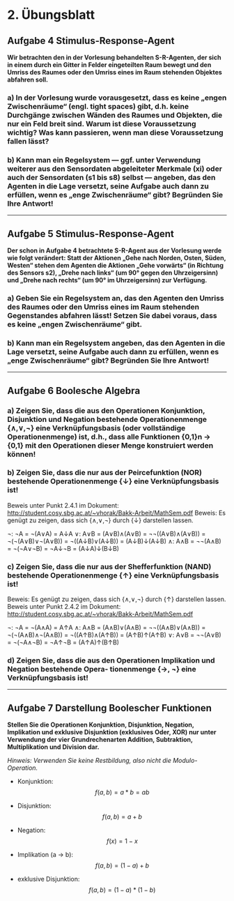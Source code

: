 # 2. Übungsblatt

## Aufgabe 4 Stimulus-Response-Agent
**Wir betrachten den in der Vorlesung behandelten S-R-Agenten, der sich in einem durch ein Gitter in Felder eingeteilten Raum bewegt und den Umriss des Raumes oder den Umriss eines im Raum stehenden Objektes abfahren soll.**
### a) In der Vorlesung wurde vorausgesetzt, dass es keine „engen Zwischenräume“ (engl. tight spaces) gibt, d.h. keine Durchgänge zwischen Wänden des Raumes und Objekten, die nur ein Feld breit sind. Warum ist diese Voraussetzung wichtig? Was kann passieren, wenn man diese Voraussetzung fallen lässt?
### b) Kann man ein Regelsystem — ggf. unter Verwendung weiterer aus den Sensordaten abgeleiteter Merkmale (xi) oder auch der Sensordaten (s1 bis s8) selbst — angeben, das den Agenten in die Lage versetzt, seine Aufgabe auch dann zu erfüllen, wenn es „enge Zwischenräume“ gibt? Begründen Sie Ihre Antwort!

---
## Aufgabe 5 Stimulus-Response-Agent
**Der schon in Aufgabe 4 betrachtete S-R-Agent aus der Vorlesung werde wie folgt verändert: Statt der Aktionen „Gehe nach Norden, Osten, Süden, Westen“ stehen dem Agenten die Aktionen „Gehe vorwärts“ (in Richtung des Sensors s2), „Drehe nach links“ (um 90° gegen den Uhrzeigersinn) und „Drehe nach rechts“ (um 90° im Uhrzeigersinn) zur Verfügung.**
### a) Geben Sie ein Regelsystem an, das den Agenten den Umriss des Raumes oder den Umriss eines im Raum stehenden Gegenstandes abfahren lässt! Setzen Sie dabei voraus, dass es keine „engen Zwischenräume“ gibt.


### b) Kann man ein Regelsystem angeben, das den Agenten in die Lage versetzt, seine Aufgabe auch dann zu erfüllen, wenn es „enge Zwischenräume“ gibt? Begründen Sie Ihre Antwort!

---
## Aufgabe 6 Boolesche Algebra
### a) Zeigen Sie, dass die aus den Operationen Konjunktion, Disjunktion und Negation bestehende Operationenmenge {∧,∨,¬} eine Verknüpfungsbasis (oder vollständige Operationenmenge) ist, d.h., dass alle Funktionen {0,1}n → {0,1} mit den Operationen dieser Menge konstruiert werden können!
### b) Zeigen Sie, dass die nur aus der Peircefunktion (NOR) bestehende Operationenmenge {↓} eine Verknüpfungsbasis ist!
Beweis unter Punkt 2.4.1 im Dokument: http://student.cosy.sbg.ac.at/~vhorak/Bakk-Arbeit/MathSem.pdf
Beweis: Es genügt zu zeigen, dass sich {∧,∨,¬} durch {↓} darstellen lassen.

 ¬: ¬A = ¬(A∨A) = A↓A
 ∨: A∨B = (A∨B)∧(A∨B) = ¬¬((A∨B)∧(A∨B)) = ¬(¬(A∨B)∨¬(A∨B)) = ¬((A↓B)∨(A↓B)) = (A↓B)↓(A↓B) 
 ∧: A∧B = ¬¬(A∧B) = ¬(¬A∨¬B) = ¬A↓¬B = (A↓A)↓(B↓B)
 
### c) Zeigen Sie, dass die nur aus der Shefferfunktion (NAND) bestehende Operationenmenge {↑} eine Verknüpfungsbasis ist!
Beweis: Es genügt zu zeigen, dass sich {∧,∨,¬} durch {↑} darstellen lassen.
Beweis unter Punkt 2.4.2 im Dokument: http://student.cosy.sbg.ac.at/~vhorak/Bakk-Arbeit/MathSem.pdf

 ¬: ¬A = ¬(A∧A) = A↑A
 ∧: A∧B = (A∧B)∨(A∧B) = ¬¬((A∧B)∨(A∧B)) = ¬(¬(A∧B)∧¬(A∧B)) = ¬((A↑B)∧(A↑B)) = (A↑B)↑(A↑B) 
 ∨: A∨B = ¬¬(A∨B) = ¬(¬A∧¬B) = ¬A↑¬B = (A↑A)↑(B↑B)
 
### d) Zeigen Sie, dass die aus den Operationen Implikation und Negation bestehende Opera- tionenmenge {→, ¬} eine Verknüpfungsbasis ist!

---
## Aufgabe 7 Darstellung Boolescher Funktionen
  **Stellen Sie die Operationen Konjunktion, Disjunktion, Negation, Implikation und exklusive Disjunktion (exklusives Oder, XOR) nur unter Verwendung der vier Grundrechenarten Addition, Subtraktion, Multiplikation und Division dar.**

*Hinweis: Verwenden Sie keine Restbildung, also nicht die Modulo-Operation.*


 * Konjunktion:
 $$ f(a,b) = a*b = ab $$

 * Disjunktion:
 $$ f(a,b) = a + b $$

 * Negation:
 $$ f(x) = 1 - x $$

 * Implikation (a → b):
 $$ f(a,b) = (1-a) + b $$

 * exklusive Disjunktion:
 $$ f(a,b) = (1-a) * (1-b) $$
